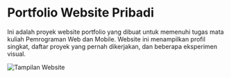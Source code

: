 # Portfolio Website Pribadi

Ini adalah proyek website portfolio yang dibuat untuk memenuhi tugas mata kuliah Pemrograman Web dan Mobile. Website ini menampilkan profil singkat, daftar proyek yang pernah dikerjakan, dan beberapa eksperimen visual.

![Tampilan Website](path/ke/screenshot.png)
